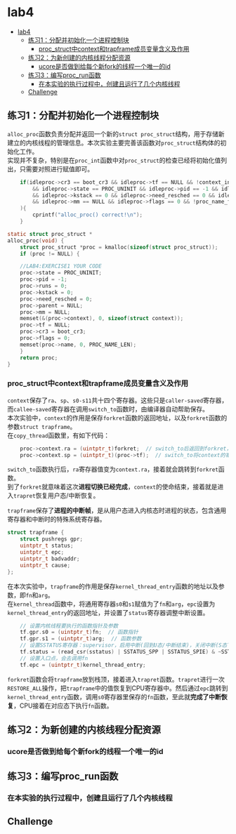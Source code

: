 # lab4
- [lab4](#lab4)
  - [练习1：分配并初始化一个进程控制块](#练习1分配并初始化一个进程控制块)
    - [proc\_struct中context和trapframe成员变量含义及作用](#proc_struct中context和trapframe成员变量含义及作用)
  - [练习2：为新创建的内核线程分配资源](#练习2为新创建的内核线程分配资源)
    - [ucore是否做到给每个新fork的线程一个唯一的id](#ucore是否做到给每个新fork的线程一个唯一的id)
  - [练习3：编写proc\_run函数](#练习3编写proc_run函数)
    - [在本实验的执行过程中，创建且运行了几个内核线程](#在本实验的执行过程中创建且运行了几个内核线程)
  - [Challenge](#challenge)

## 练习1：分配并初始化一个进程控制块
`alloc_proc`函数负责分配并返回一个新的`struct proc_struct`结构，用于存储新建立的内核线程的管理信息。本次实验主要完善该函数对`proc_struct`结构体的初始化工作。  
实现并不复杂，特别是在`proc_int`函数中对`proc_struct`的检查已经将初始化值列出，只需要对照进行赋值即可。
```c
    if(idleproc->cr3 == boot_cr3 && idleproc->tf == NULL && !context_init_flag
        && idleproc->state == PROC_UNINIT && idleproc->pid == -1 && idleproc->runs == 0
        && idleproc->kstack == 0 && idleproc->need_resched == 0 && idleproc->parent == NULL
        && idleproc->mm == NULL && idleproc->flags == 0 && !proc_name_flag
    ){
        cprintf("alloc_proc() correct!\n");
    }
```

```c
static struct proc_struct *
alloc_proc(void) {
    struct proc_struct *proc = kmalloc(sizeof(struct proc_struct));
    if (proc != NULL) {

    //LAB4:EXERCISE1 YOUR CODE
    proc->state = PROC_UNINIT;
    proc->pid = -1;
    proc->runs = 0;
    proc->kstack = 0;
    proc->need_resched = 0;
    proc->parent = NULL;
    proc->mm = NULL;
    memset(&(proc->context), 0, sizeof(struct context));
    proc->tf = NULL;
    proc->cr3 = boot_cr3;
    proc->flags = 0;
    memset(proc->name, 0, PROC_NAME_LEN);
    }
    return proc;
}
```

### proc_struct中context和trapframe成员变量含义及作用
`context`保存了`ra`、`sp`、`s0-s11`共十四个寄存器。这些只是`caller-saved`寄存器，而`callee-saved`寄存器在调用`switch_to`函数时，由编译器自动帮助保存。  
本次实验中，`context`的作用是保存`forkret`函数的返回地址，以及`forkret`函数的参数`struct trapframe`。  
在`copy_thread`函数里，有如下代码：
```c
    proc->context.ra = (uintptr_t)forkret;  // switch_to后返回到forkret，forkret再去trapret
    proc->context.sp = (uintptr_t)(proc->tf);  // switch_to将context的寄存器复原，但这里其实冗余了，因为forkret会传参给sp
```

`switch_to`函数执行后，`ra`寄存器值变为`context.ra`，接着就会跳转到`forkret`函数。  
到了`forkret`就意味着这次**进程切换已经完成**，`context`的使命结束，接着就是进入`trapret`恢复用户态/中断恢复。  

`trapframe`保存了**进程的中断帧**，是从用户态进入内核态时进程的状态，包含通用寄存器和中断时的特殊系统寄存器。

```c
struct trapframe {
    struct pushregs gpr;
    uintptr_t status;
    uintptr_t epc;
    uintptr_t badvaddr;
    uintptr_t cause;
};
```

在本次实验中，`trapframe`的作用是保存`kernel_thread_entry`函数的地址以及参数，即`fn`和`arg`。  
在`kernel_thread`函数中，将通用寄存器`s0`和`s1`赋值为了`fn`和`arg`，`epc`设置为`kernel_thread_entry`的返回地址，并设置了`status`寄存器调整中断设置。
```c
    // 设置内核线程要执行的函数指针及参数
    tf.gpr.s0 = (uintptr_t)fn;  // 函数指针
    tf.gpr.s1 = (uintptr_t)arg;  // 函数参数
    // 设置SSTATUS寄存器：supervisor，启用中断(回到U态/中断结束)，关闭中断(S态下/中断时)
    tf.status = (read_csr(sstatus) | SSTATUS_SPP | SSTATUS_SPIE) & ~SSTATUS_SIE;
    // 设置入口点，会去调用fn
    tf.epc = (uintptr_t)kernel_thread_entry;
```

`forkret`函数会将`trapframe`放到栈顶，接着进入`trapret`函数。`trapret`进行一次`RESTORE_ALL`操作，把`trapframe`中的值恢复到CPU寄存器中。然后通过`epc`跳转到`kernel_thread_entry`函数，调用`s0`寄存器里保存的`fn`函数，至此就**完成了中断恢复**，CPU接着在对应态下执行`fn`函数。


## 练习2：为新创建的内核线程分配资源

### ucore是否做到给每个新fork的线程一个唯一的id

## 练习3：编写proc_run函数

### 在本实验的执行过程中，创建且运行了几个内核线程

## Challenge